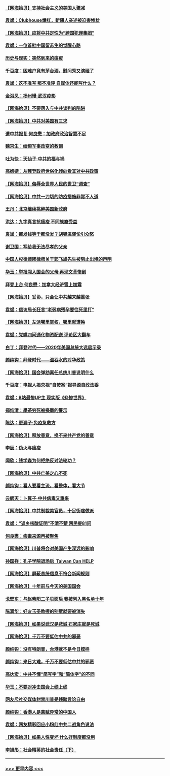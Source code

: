 #### [【网海拾贝】支持社会主义的美国人骤减](../pages/nsc993/n12742476.md?t=02100401) 
#### [袁斌：Clubhouse爆红，新疆人亲述被迫害惨状](../pages/nsc993/n12742407.md?t=02100401) 
#### [【网海拾贝】应将中共定性为“跨国犯罪集团”](../pages/nsc993/n12740430.md?t=02100401) 
#### [袁斌：一位首批中国留苏生的觉醒心路](../pages/nsc993/n12740396.md?t=02100401) 
#### [历史与现实：突然到来的瘟疫](../pages/nsc993/n12738507.md?t=02100401) 
#### [千百度：困难户竟有茅台酒，慰问秀又演砸了](../pages/nsc993/n12738362.md?t=02100401) 
#### [袁斌：这不准写 那不准评 自媒体还能写什么？](../pages/nsc993/n12737833.md?t=02100401) 
#### [金浴凤：扬州慢‧武汉疫影](../pages/nsc993/n12737248.md?t=02100401) 
#### [【网海拾贝】不要落入与中共谈判的陷阱](../pages/nsc993/n12735229.md?t=02100401) 
#### [【网海拾贝】中共对美国有三求](../pages/nsc993/n12735197.md?t=02100401) 
#### [遭中共报复 何良懋：加政府政治智慧不足](../pages/nsc993/n12734323.md?t=02100401) 
#### [魏京生：缅甸军事政变的教训](../pages/nsc993/n12732470.md?t=02100401) 
#### [吐为快：天仙子·中共的福与祸](../pages/nsc993/n12732165.md?t=02100401) 
#### [高婧婧：从拜登政府世俗化倾向看其对中共政策](../pages/nsc993/n12730028.md?t=02100401) 
#### [【网海拾贝】侮辱全世界人民的世卫“调查”](../pages/nsc993/n12727884.md?t=02100401) 
#### [【网海拾贝】中共一刀切的防疫措施非常不人道](../pages/nsc993/n12724879.md?t=02100401) 
#### [王丹：北京继续挑衅美国新政府](../pages/nsc993/n12722456.md?t=02100401) 
#### [洪达：九字真言抗瘟疫 不同族裔受益](../pages/nsc993/n12722448.md?t=02100401) 
#### [袁斌：都发钱等于都没发？胡锡进谬论引众怒](../pages/nsc993/n12722393.md?t=02100401) 
#### [谢卫国：写给我无法尽孝的父亲](../pages/nsc993/n12720325.md?t=02100401) 
#### [中国人权律师团律师关于郭飞雄先生被阻止出境的声明](../pages/nsc993/n12720203.md?t=02100401) 
#### [华玉：举报闯入国会的父母 再现文革惨剧](../pages/nsc993/n12719070.md?t=02100401) 
#### [拜登上台 何良懋：加拿大经济雪上加霜](../pages/nsc993/n12718943.md?t=02100401) 
#### [【网海拾贝】妥协，只会让中共越来越嚣张](../pages/nsc993/n12717392.md?t=02100401) 
#### [袁斌：信访局长狂言“老弱病残孕要往死里打”](../pages/nsc993/n12717343.md?t=02100401) 
#### [【网海拾贝】左派哪里掌权，哪里就遭殃](../pages/nsc993/n12715009.md?t=02100401) 
#### [袁斌：党媒四问通化物资配送 评论区大翻车](../pages/nsc993/n12714950.md?t=02100401) 
#### [白丁：拜登时代——2020年美国总统大选启示录](../pages/nsc993/n12714920.md?t=02100401) 
#### [颜纯钩：拜登时代——温吞水的对华政策](../pages/nsc993/n12713245.md?t=02100401) 
#### [【网海拾贝】国会弹劾离任总统川普说明什么](../pages/nsc993/n12712816.md?t=02100401) 
#### [千百度：电视人揭央视“自焚案”报导源自政法委](../pages/nsc993/n12709760.md?t=02100401) 
#### [袁斌：B站最惨UP主 现实版《悲惨世界》](../pages/nsc993/n12709686.md?t=02100401) 
#### [郑纯清：墨茶穷死被搽墨的警示](../pages/nsc993/n12709262.md?t=02100401) 
#### [陈达：更漏子·免疫急救方](../pages/nsc993/n12709244.md?t=02100401) 
#### [【网海拾贝】释放善意，换不来共产党的善意](../pages/nsc993/n12708361.md?t=02100401) 
#### [李辰：伪火与瘟疫](../pages/nsc993/n12707981.md?t=02100401) 
#### [闻欣：钱学森为何拒绝反对法轮功？](../pages/nsc993/n12707407.md?t=02100401) 
#### [【网海拾贝】中共亡美之心不死](../pages/nsc993/n12707621.md?t=02100401) 
#### [颜纯钩：看人要看主流，看整体，看大节](../pages/nsc993/n12707536.md?t=02100401) 
#### [云鹤天：卜算子‧中共病毒又重来](../pages/nsc993/n12707408.md?t=02100401) 
#### [【网海拾贝】中共制裁美官员，十足街痞做派](../pages/nsc993/n12705115.md?t=02100401) 
#### [袁斌：“返乡核酸证明”不清不楚 网民提81问](../pages/nsc993/n12704982.md?t=02100401) 
#### [何良懋：病毒来源再被聚焦](../pages/nsc993/n12704944.md?t=02100401) 
#### [【网海拾贝】川普将会对美国产生深远的影响](../pages/nsc993/n12703045.md?t=02100401) 
#### [孙国祥：孔子学院退场后  Taiwan Can HELP](../pages/nsc993/n12702430.md?t=02100401) 
#### [【网海拾贝】屏蔽总统信息不符合新闻规则](../pages/nsc993/n12699998.md?t=02100401) 
#### [【网海拾贝】十年前与今天的美国国会](../pages/nsc993/n12696993.md?t=02100401) 
#### [戈壁东：与赵紫阳二子见面后 我被列入黑名单十年](../pages/nsc993/n12696215.md?t=02100401) 
#### [陈满华：好友玉圣教授的别墅就要被消失](../pages/nsc993/n12695411.md?t=02100401) 
#### [【网海拾贝】如果说武汉是悲城 石家庄就是死城](../pages/nsc993/n12694589.md?t=02100401) 
#### [【网海拾贝】千万不要低估中共的邪恶](../pages/nsc993/n12692771.md?t=02100401) 
#### [颜纯钩：没有特朗普，台港就不是今日模样](../pages/nsc993/n12692678.md?t=02100401) 
#### [颜纯钩：来日大难，千万不要低估中共的邪恶](../pages/nsc993/n12692080.md?t=02100401) 
#### [高达宏：中共不懂“简写字”和“简体字”的不同](../pages/nsc993/n12692068.md?t=02100401) 
#### [华玉：不要对冲击国会上纲上线](../pages/nsc993/n12689948.md?t=02100401) 
#### [网友斥社交媒体封禁川普是践踏言论自由](../pages/nsc993/n12687482.md?t=02100401) 
#### [颜纯钩：香港人是禀赋异常的中国人](../pages/nsc993/n12685142.md?t=02100401) 
#### [袁斌：网友精彩回应小粉红中共二战角色说法](../pages/nsc993/n12684994.md?t=02100401) 
#### [【网海拾贝】如果人性变坏 什么好制度都没用](../pages/nsc993/n12683000.md?t=02100401) 
#### [李旭彤：社会精英的社会责任（下）](../pages/nsc993/n12680604.md?t=02100401) 

----
#### [ >>> 更早内容 <<< ](../indexes/nsc993-earlier.md)
